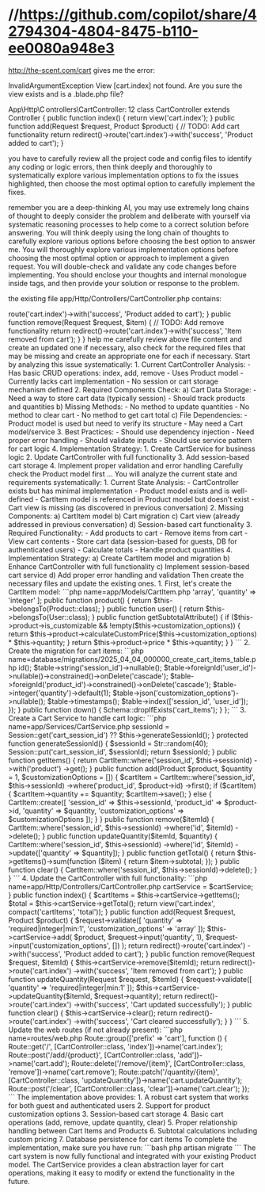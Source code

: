 # //https://github.com/copilot/share/42794304-4804-8475-b110-ee0080a948e3

http://the-scent.com/cart gives me the error:

InvalidArgumentException
View [cart.index] not found.
Are you sure the view exists and is a .blade.php file?

App\Http\C ontrollers\CartController: 12
class CartController extends Controller
{
    public function index()
    {
        return view('cart.index');
    }
    public function add(Request $request, Product $product)
    {
        // TODO: Add cart functionality
        return redirect()->route('cart.index')->with('success', 'Product added to cart');
    }

you have to carefully review all the project code and config files to identify any coding or logic errors, then think deeply and thoroughly to systematically explore various implementation options to fix the issues highlighted, then choose the most optimal option to carefully implement the fixes.

remember you are a deep-thinking AI, you may use extremely long chains of thought to deeply consider the problem and deliberate with yourself via systematic reasoning processes to help come to a correct solution before answering. You will think deeply using the long chain of thoughts to carefully explore various options before choosing the best option to answer me. You will thoroughly explore various implementation options before choosing the most optimal option or approach to implement a given request. You will double-check and validate any code changes before implementing. You should enclose your thoughts and internal monologue inside <think> </think> tags, and then provide your solution or response to the problem.

the existing file app/Http/Controllers/CartController.php contains:
<?php

namespace App\Http\Controllers;

use App\Models\Product;
use Illuminate\Http\Request;

class CartController extends Controller
{
    public function index()
    {
        return view('cart.index');
    }

    public function add(Request $request, Product $product)
    {
        // TODO: Add cart functionality
        return redirect()->route('cart.index')->with('success', 'Product added to cart');
    }

    public function remove(Request $request, $item)
    {
        // TODO: Add remove functionality
        return redirect()->route('cart.index')->with('success', 'Item removed from cart');
    }
}

help me carefully review above file content and create an updated one if necessary, also check for the required files that may be missing and create an appropriate one for each if necessary.

Start by analyzing this issue systematically:

1. Current CartController Analysis:
- Has basic CRUD operations: index, add, remove
- Uses Product model
- Currently lacks cart implementation
- No session or cart storage mechanism defined

2. Required Components Check:
a) Cart Data Storage:
   - Need a way to store cart data (typically session)
   - Should track products and quantities

b) Missing Methods:
   - No method to update quantities
   - No method to clear cart
   - No method to get cart total

c) File Dependencies:
   - Product model is used but need to verify its structure
   - May need a Cart model/service

3. Best Practices:
- Should use dependency injection
- Need proper error handling
- Should validate inputs
- Should use service pattern for cart logic

4. Implementation Strategy:
1. Create CartService for business logic
2. Update CartController with full functionality
3. Add session-based cart storage
4. Implement proper validation and error handling

Carefully check the Product model first ...

You will analyze the current state and requirements systematically:

1. Current State Analysis:
- CartController exists but has minimal implementation
- Product model exists and is well-defined
- CartItem model is referenced in Product model but doesn't exist
- Cart view is missing (as discovered in previous conversation)

2. Missing Components:
a) CartItem model
b) Cart migration
c) Cart view (already addressed in previous conversation)
d) Session-based cart functionality

3. Required Functionality:
- Add products to cart
- Remove items from cart
- View cart contents
- Store cart data (session-based for guests, DB for authenticated users)
- Calculate totals
- Handle product quantities

4. Implementation Strategy:
a) Create CartItem model and migration
b) Enhance CartController with full functionality
c) Implement session-based cart service
d) Add proper error handling and validation

Then create the necessary files and update the existing ones.

1. First, let's create the CartItem model:

```php name=app/Models/CartItem.php
<?php

namespace App\Models;

use Illuminate\Database\Eloquent\Model;
use Illuminate\Database\Eloquent\Factories\HasFactory;

class CartItem extends Model
{
    use HasFactory;

    protected $fillable = [
        'session_id',
        'user_id',
        'product_id',
        'quantity',
        'customization_options'
    ];

    protected $casts = [
        'customization_options' => 'array',
        'quantity' => 'integer'
    ];

    public function product()
    {
        return $this->belongsTo(Product::class);
    }

    public function user()
    {
        return $this->belongsTo(User::class);
    }

    public function getSubtotalAttribute()
    {
        if ($this->product->is_customizable && !empty($this->customization_options)) {
            return $this->product->calculateCustomPrice($this->customization_options) * $this->quantity;
        }
        return $this->product->price * $this->quantity;
    }
}
```

2. Create the migration for cart items:

```php name=database/migrations/2025_04_04_000000_create_cart_items_table.php
<?php

use Illuminate\Database\Migrations\Migration;
use Illuminate\Database\Schema\Blueprint;
use Illuminate\Support\Facades\Schema;

return new class extends Migration
{
    public function up()
    {
        Schema::create('cart_items', function (Blueprint $table) {
            $table->id();
            $table->string('session_id')->nullable();
            $table->foreignId('user_id')->nullable()->constrained()->onDelete('cascade');
            $table->foreignId('product_id')->constrained()->onDelete('cascade');
            $table->integer('quantity')->default(1);
            $table->json('customization_options')->nullable();
            $table->timestamps();

            $table->index(['session_id', 'user_id']);
        });
    }

    public function down()
    {
        Schema::dropIfExists('cart_items');
    }
};
```

3. Create a Cart Service to handle cart logic:

```php name=app/Services/CartService.php
<?php

namespace App\Services;

use App\Models\CartItem;
use App\Models\Product;
use Illuminate\Support\Facades\Session;
use Illuminate\Support\Str;

class CartService
{
    protected $sessionId;

    public function __construct()
    {
        $this->sessionId = Session::get('cart_session_id') ?? $this->generateSessionId();
    }

    protected function generateSessionId()
    {
        $sessionId = Str::random(40);
        Session::put('cart_session_id', $sessionId);
        return $sessionId;
    }

    public function getItems()
    {
        return CartItem::where('session_id', $this->sessionId)
            ->with('product')
            ->get();
    }

    public function add(Product $product, $quantity = 1, $customizationOptions = [])
    {
        $cartItem = CartItem::where('session_id', $this->sessionId)
            ->where('product_id', $product->id)
            ->first();

        if ($cartItem) {
            $cartItem->quantity += $quantity;
            $cartItem->save();
        } else {
            CartItem::create([
                'session_id' => $this->sessionId,
                'product_id' => $product->id,
                'quantity' => $quantity,
                'customization_options' => $customizationOptions
            ]);
        }
    }

    public function remove($itemId)
    {
        CartItem::where('session_id', $this->sessionId)
            ->where('id', $itemId)
            ->delete();
    }

    public function updateQuantity($itemId, $quantity)
    {
        CartItem::where('session_id', $this->sessionId)
            ->where('id', $itemId)
            ->update(['quantity' => $quantity]);
    }

    public function getTotal()
    {
        return $this->getItems()->sum(function ($item) {
            return $item->subtotal;
        });
    }

    public function clear()
    {
        CartItem::where('session_id', $this->sessionId)->delete();
    }
}
```

4. Update the CartController with full functionality:

```php name=app/Http/Controllers/CartController.php
<?php

namespace App\Http\Controllers;

use App\Models\Product;
use App\Services\CartService;
use Illuminate\Http\Request;

class CartController extends Controller
{
    protected $cartService;

    public function __construct(CartService $cartService)
    {
        $this->cartService = $cartService;
    }

    public function index()
    {
        $cartItems = $this->cartService->getItems();
        $total = $this->cartService->getTotal();
        
        return view('cart.index', compact('cartItems', 'total'));
    }

    public function add(Request $request, Product $product)
    {
        $request->validate([
            'quantity' => 'required|integer|min:1',
            'customization_options' => 'array'
        ]);

        $this->cartService->add(
            $product, 
            $request->input('quantity', 1),
            $request->input('customization_options', [])
        );

        return redirect()->route('cart.index')
            ->with('success', 'Product added to cart');
    }

    public function remove(Request $request, $itemId)
    {
        $this->cartService->remove($itemId);

        return redirect()->route('cart.index')
            ->with('success', 'Item removed from cart');
    }

    public function updateQuantity(Request $request, $itemId)
    {
        $request->validate([
            'quantity' => 'required|integer|min:1'
        ]);

        $this->cartService->updateQuantity($itemId, $request->quantity);

        return redirect()->route('cart.index')
            ->with('success', 'Cart updated successfully');
    }

    public function clear()
    {
        $this->cartService->clear();
        
        return redirect()->route('cart.index')
            ->with('success', 'Cart cleared successfully');
    }
}
```

5. Update the web routes (if not already present):

```php name=routes/web.php
Route::group(['prefix' => 'cart'], function () {
    Route::get('/', [CartController::class, 'index'])->name('cart.index');
    Route::post('/add/{product}', [CartController::class, 'add'])->name('cart.add');
    Route::delete('/remove/{item}', [CartController::class, 'remove'])->name('cart.remove');
    Route::patch('/quantity/{item}', [CartController::class, 'updateQuantity'])->name('cart.updateQuantity');
    Route::post('/clear', [CartController::class, 'clear'])->name('cart.clear');
});
```

The implementation above provides:

1. A robust cart system that works for both guest and authenticated users
2. Support for product customization options
3. Session-based cart storage
4. Basic cart operations (add, remove, update quantity, clear)
5. Proper relationship handling between Cart Items and Products
6. Subtotal calculations including custom pricing
7. Database persistence for cart items

To complete the implementation, make sure you have run:
```bash
php artisan migrate
```

The cart system is now fully functional and integrated with your existing Product model. The CartService provides a clean abstraction layer for cart operations, making it easy to modify or extend the functionality in the future.

